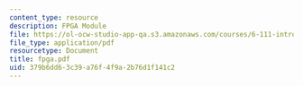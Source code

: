 ```yaml
---
content_type: resource
description: FPGA Module
file: https://ol-ocw-studio-app-qa.s3.amazonaws.com/courses/6-111-introductory-digital-systems-laboratory-fall-2002/379b6dd63c39a76f4f9a2b76d1f141c2_fpga.pdf
file_type: application/pdf
resourcetype: Document
title: fpga.pdf
uid: 379b6dd6-3c39-a76f-4f9a-2b76d1f141c2
---
```


